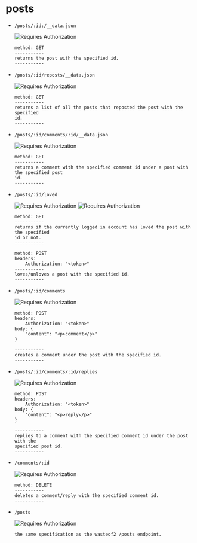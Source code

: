 # posts

- `/posts/:id:/__data.json`

	![Requires Authorization](https://img.shields.io/badge/requires_authorization-no-blue)
	```
	method: GET
	-----------
	returns the post with the specified id.
	-----------
	```

- `/posts/:id/reposts/__data.json`

	![Requires Authorization](https://img.shields.io/badge/requires_authorization-no-blue)
	```
	method: GET
	-----------
	returns a list of all the posts that reposted the post with the specified
	id.
	-----------
	```

- `/posts/:id/comments/:id/__data.json`

	![Requires Authorization](https://img.shields.io/badge/requires_authorization-no-blue)
	```
	method: GET
	-----------
	returns a comment with the specified comment id under a post with the specified post
	id.
	-----------
	```

- `/posts/:id/loved`

	![Requires Authorization](https://img.shields.io/badge/requires_authorization:_GET-no-blue)
	![Requires Authorization](https://img.shields.io/badge/requires_authorization:_POST-yes-blue)
	```
	method: GET
	-----------
	returns if the currently logged in account has loved the post with the specified
	id or not.
	-----------

	method: POST
 	headers:
 		Authorization: "<token>"
	-----------
	loves/unloves a post with the specified id.
	-----------
	```

- `/posts/:id/comments`

	![Requires Authorization](https://img.shields.io/badge/requires_authorization-yes-blue)
	```
	method: POST
 	headers:
 		Authorization: "<token>"
	body: {
		"content": "<p>comment</p>"
	}

	-----------
	creates a comment under the post with the specified id.
	-----------
	```

- `/posts/:id/comments/:id/replies`

	![Requires Authorization](https://img.shields.io/badge/requires_authorization-yes-blue)
	```
	method: POST
 	headers:
	 	Authorization: "<token>"
	body: {
		"content": "<p>reply</p>"
	}

	-----------
	replies to a comment with the specified comment id under the post with the
	specified post id.
	-----------
	```

- `/comments/:id`

  	![Requires Authorization](https://img.shields.io/badge/requires_authorization-yes-blue)
	```
	method: DELETE
	-----------
	deletes a comment/reply with the specified comment id.
	-----------
	```

- `/posts`

	![Requires Authorization](https://img.shields.io/badge/requires_authorization-see_wasteof2_docs-black)
	```
	the same specification as the wasteof2 /posts endpoint.
	```
